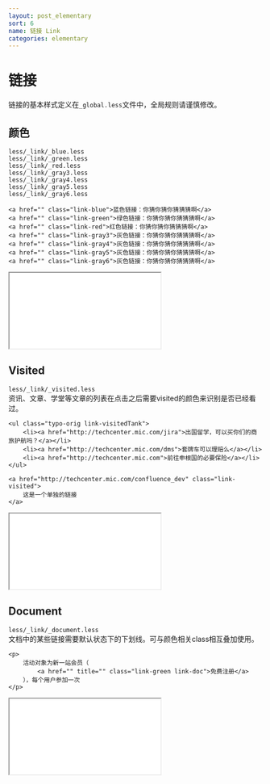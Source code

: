 ```yaml
---
layout: post_elementary
sort: 6
name: 链接 Link
categories: elementary
---
```


# 链接
链接的基本样式定义在`_global.less`文件中，全局规则请谨慎修改。  

## 颜色
`less/_link/_blue.less`  
`less/_link/_green.less`  
`less/_link/_red.less`  
`less/_link/_gray3.less`  
`less/_link/_gray4.less`  
`less/_link/_gray5.less`  
`less/_link/_gray6.less`  

    <a href="" class="link-blue">蓝色链接：你猜你猜你猜猜猜啊</a>
    <a href="" class="link-green">绿色链接：你猜你猜你猜猜猜啊</a>
    <a href="" class="link-red">红色链接：你猜你猜你猜猜猜啊</a>
    <a href="" class="link-gray3">灰色链接：你猜你猜你猜猜猜啊</a>
    <a href="" class="link-gray4">灰色链接：你猜你猜你猜猜猜啊</a>
    <a href="" class="link-gray5">灰色链接：你猜你猜你猜猜猜啊</a>
    <a href="" class="link-gray6">灰色链接：你猜你猜你猜猜猜啊</a>
    
<iframe class="markdown_example" src="/example/elementary/link/color.html"></iframe>


## Visited
`less/_link/_visited.less`  
资讯、文章、学堂等文章的列表在点击之后需要visited的颜色来识别是否已经看过。

    <ul class="typo-orig link-visitedTank">
        <li><a href="http://techcenter.mic.com/jira">出国留学，可以买你们的商旅护航吗？</a></li>
        <li><a href="http://techcenter.mic.com/dms">套牌车可以理赔么</a></li>
        <li><a href="http://techcenter.mic.com">前往申根国的必要保险</a></li>
    </ul>
     
    <a href="http://techcenter.mic.com/confluence_dev" class="link-visited">
        这是一个单独的链接
    </a>
    
<iframe class="markdown_example" src="/example/elementary/link/visited.html"></iframe>


## Document
`less/_link/_document.less`  
文档中的某些链接需要默认状态下的下划线。可与颜色相关class相互叠加使用。

    <p>
        活动对象为新一站会员（
            <a href="" title="" class="link-green link-doc">免费注册</a>
        ），每个用户参加一次
    </p>
    
<iframe class="markdown_example" src="/example/elementary/link/document.html"></iframe>